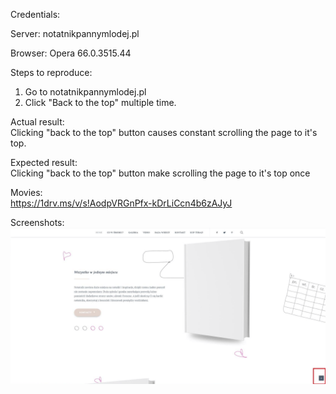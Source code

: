 Credentials:  

Server: notatnikpannymlodej.pl  

Browser: Opera 66.0.3515.44

Steps to reproduce:
1. Go to notatnikpannymlodej.pl  
2. Click "Back to the top" multiple time.

Actual result:  
Clicking "back to the top" button causes constant scrolling the page to it's top.

Expected result:  
Clicking "back to the top" button make scrolling the page to it's top once

Movies:  
https://1drv.ms/v/s!AodpVRGnPfx-kDrLiCcn4b6zAJyJ

Screenshots:  
<img src="img/Back_to_the_top_site.png">
